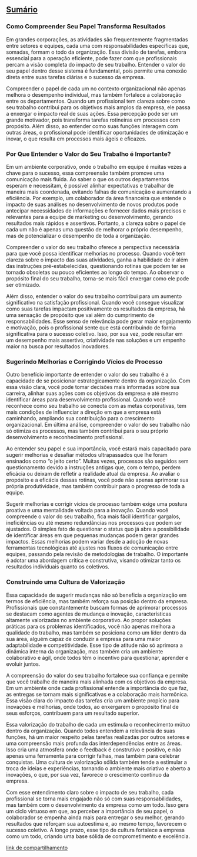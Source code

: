 ## [Sumário](<https://maksoud.github.io/Sumário>)

### Como Compreender Seu Papel Transforma Resultados

Em grandes corporações, as atividades são frequentemente fragmentadas entre setores e equipes, cada uma com responsabilidades específicas que, somadas, formam o todo da organização. Essa divisão de tarefas, embora essencial para a operação eficiente, pode fazer com que profissionais percam a visão completa do impacto de seu trabalho. Entender o valor do seu papel dentro desse sistema é fundamental, pois permite uma conexão direta entre suas tarefas diárias e o sucesso da empresa.

Compreender o papel de cada um no contexto organizacional não apenas melhora o desempenho individual, mas também fortalece a colaboração entre os departamentos. Quando um profissional tem clareza sobre como seu trabalho contribui para os objetivos mais amplos da empresa, ele passa a enxergar o impacto real de suas ações. Essa percepção pode ser um grande motivador, pois transforma tarefas rotineiras em processos com propósito. Além disso, ao entender como suas funções interagem com outras áreas, o profissional pode identificar oportunidades de otimização e inovar, o que resulta em processos mais ágeis e eficazes.

### Por Que Entender o Valor do Seu Trabalho é Importante?

Em um ambiente corporativo, onde o trabalho em equipe é muitas vezes a chave para o sucesso, essa compreensão também promove uma comunicação mais fluida. Ao saber o que os outros departamentos esperam e necessitam, é possível alinhar expectativas e trabalhar de maneira mais coordenada, evitando falhas de comunicação e aumentando a eficiência. Por exemplo, um colaborador da área financeira que entende o impacto de suas análises no desenvolvimento de novos produtos pode antecipar necessidades de informações e fornecer dados mais precisos e relevantes para a equipe de marketing ou desenvolvimento, gerando resultados mais rápidos e assertivos. Portanto, a clareza sobre o papel de cada um não é apenas uma questão de melhorar o próprio desempenho, mas de potencializar o desempenho de toda a organização.

Compreender o valor do seu trabalho oferece a perspectiva necessária para que você possa identificar melhorias no processo. Quando você tem clareza sobre o impacto das suas atividades, ganha a habilidade de ir além das instruções pré-estabelecidas, questionando rotinas que podem ter se tornado obsoletas ou pouco eficientes ao longo do tempo. Ao observar o propósito final do seu trabalho, torna-se mais fácil enxergar como ele pode ser otimizado.

Além disso, entender o valor do seu trabalho contribui para um aumento significativo na satisfação profissional. Quando você consegue visualizar como suas tarefas impactam positivamente os resultados da empresa, há uma sensação de propósito que vai além do cumprimento de responsabilidades. Esse senso de relevância pode gerar maior engajamento e motivação, pois o profissional sente que está contribuindo de forma significativa para o sucesso coletivo. Isso, por sua vez, pode resultar em um desempenho mais assertivo, criatividade nas soluções e um empenho maior na busca por resultados inovadores.

### Sugerindo Melhorias e Corrigindo Vícios de Processo

Outro benefício importante de entender o valor do seu trabalho é a capacidade de se posicionar estrategicamente dentro da organização. Com essa visão clara, você pode tomar decisões mais informadas sobre sua carreira, alinhar suas ações com os objetivos da empresa e até mesmo identificar áreas para desenvolvimento profissional. Quando você reconhece como seu trabalho se conecta com as metas corporativas, tem mais condições de influenciar a direção em que a empresa está caminhando, ampliando sua contribuição para o crescimento organizacional. Em última análise, compreender o valor do seu trabalho não só otimiza os processos, mas também contribui para o seu próprio desenvolvimento e reconhecimento profissional.

Ao entender seu papel e sua importância, você estará mais capacitado para sugerir melhorias e desafiar métodos ultrapassados que lhe foram ensinados como “o jeito certo”. Muitas vezes, processos são seguidos sem questionamento devido a instruções antigas que, com o tempo, perdem eficácia ou deixam de refletir a realidade atual da empresa. Ao avaliar o propósito e a eficácia dessas rotinas, você pode não apenas aprimorar sua própria produtividade, mas também contribuir para o progresso de toda a equipe.

Sugerir melhorias e corrigir vícios de processo também exige uma postura proativa e uma mentalidade voltada para a inovação. Quando você compreende o valor do seu trabalho, fica mais fácil identificar gargalos, ineficiências ou até mesmo redundâncias nos processos que podem ser ajustados. O simples fato de questionar o status quo já abre a possibilidade de identificar áreas em que pequenas mudanças podem gerar grandes impactos. Essas melhorias podem variar desde a adoção de novas ferramentas tecnológicas até ajustes nos fluxos de comunicação entre equipes, passando pela revisão de metodologias de trabalho. O importante é adotar uma abordagem crítica e construtiva, visando otimizar tanto os resultados individuais quanto os coletivos.

### Construindo uma Cultura de Valorização

Essa capacidade de sugerir mudanças não só beneficia a organização em termos de eficiência, mas também reforça sua posição dentro da empresa. Profissionais que constantemente buscam formas de aprimorar processos se destacam como agentes de mudança e inovação, características altamente valorizadas no ambiente corporativo. Ao propor soluções práticas para os problemas identificados, você não apenas melhora a qualidade do trabalho, mas também se posiciona como um líder dentro da sua área, alguém capaz de conduzir a empresa para uma maior adaptabilidade e competitividade. Esse tipo de atitude não só aprimora a dinâmica interna da organização, mas também cria um ambiente colaborativo e ágil, onde todos têm o incentivo para questionar, aprender e evoluir juntos.

A compreensão do valor do seu trabalho fortalece sua confiança e permite que você trabalhe de maneira mais alinhada com os objetivos da empresa. Em um ambiente onde cada profissional entende a importância do que faz, as entregas se tornam mais significativas e a colaboração mais harmônica. Essa visão clara do impacto das tarefas cria um ambiente propício para inovações e melhorias, onde todos, ao enxergarem o propósito final de seus esforços, contribuem para um resultado superior.

Essa valorização do trabalho de cada um estimula o reconhecimento mútuo dentro da organização. Quando todos entendem a relevância de suas funções, há um maior respeito pelas tarefas realizadas por outros setores e uma compreensão mais profunda das interdependências entre as áreas. Isso cria uma atmosfera onde o feedback é construtivo e positivo, e não apenas uma ferramenta para corrigir falhas, mas também para celebrar conquistas. Uma cultura de valorização sólida também tende a estimular a troca de ideias e experiências, tornando o ambiente mais criativo e aberto a inovações, o que, por sua vez, favorece o crescimento contínuo da empresa.

Com esse entendimento claro sobre o impacto de seu trabalho, cada profissional se torna mais engajado não só com suas responsabilidades, mas também com o desenvolvimento da empresa como um todo. Isso gera um ciclo virtuoso em que, ao perceber a importância de seu papel, o colaborador se empenha ainda mais para entregar o seu melhor, gerando resultados que reforçam sua autoestima e, ao mesmo tempo, favorecem o sucesso coletivo. A longo prazo, esse tipo de cultura fortalece a empresa como um todo, criando uma base sólida de comprometimento e excelência.

[link de compartilhamento](<https://maksoud.github.io/Mente%20e%20Estudos/Entendendo%20o%20Valor%20do%20Meu%20Trabalho>)